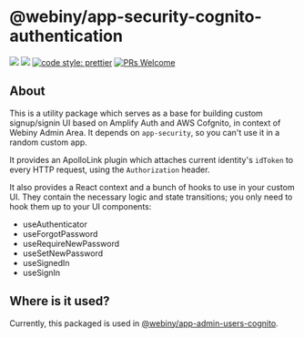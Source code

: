 # @webiny/app-security-cognito-authentication

[![](https://img.shields.io/npm/dw/webiny-commodo.svg)](https://www.npmjs.com/package/webiny-commodo)
[![](https://img.shields.io/npm/v/webiny-commodo.svg)](https://www.npmjs.com/package/webiny-commodo)
[![code style: prettier](https://img.shields.io/badge/code_style-prettier-ff69b4.svg?style=flat-square)](https://github.com/prettier/prettier)
[![PRs Welcome](https://img.shields.io/badge/PRs-welcome-brightgreen.svg?style=flat-square)](http://makeapullrequest.com)

## About

This is a utility package which serves as a base for building custom signup/signin UI based on Amplify Auth and AWS Cofgnito, in context of Webiny Admin Area. It depends on `app-security`, so you can't use it in a random custom app.

It provides an ApolloLink plugin which attaches current identity's `idToken` to every HTTP request, using the `Authorization` header.

It also provides a React context and a bunch of hooks to use in your custom UI. They contain the necessary logic and state transitions; you only need to hook them up to your UI components:

- useAuthenticator
- useForgotPassword
- useRequireNewPassword
- useSetNewPassword
- useSignedIn
- useSignIn

## Where is it used?

Currently, this packaged is used in [@webiny/app-admin-users-cognito](../app-security-admin-users-cognito).
